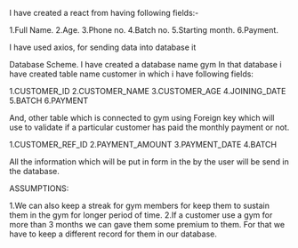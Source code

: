 I have created a react from having following fields:-

1.Full Name.
2.Age.
3.Phone no.
4.Batch no.
5.Starting month.
6.Payment.

I have used axios, for sending data into database it 

Database Scheme.
I have created a database name gym
In that database i have created table name customer in which i have following fields:

1.CUSTOMER_ID 
2.CUSTOMER_NAME 
3.CUSTOMER_AGE 
4.JOINING_DATE 
5.BATCH
6.PAYMENT

And, other table which is connected to gym using Foreign key which will use to validate if a particular 
customer has paid the monthly payment or not.

1.CUSTOMER_REF_ID 
2.PAYMENT_AMOUNT 
3.PAYMENT_DATE 
4.BATCH 

All the information which will be put in form in the by the user will be send in the database.

ASSUMPTIONS:

1.We can also keep a streak for gym members for keep them to sustain them in the gym for longer period of time.
2.If a customer use a gym for more than 3 months we can gave them some premium to them. For that we have to keep a 
  different record for them in our database.




